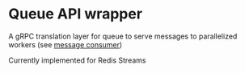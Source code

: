 # Queue API wrapper

A gRPC translation layer for queue to serve messages to parallelized workers (see [message consumer](https://github.com/rob-gorman/message_consumer))

Currently implemented for Redis Streams